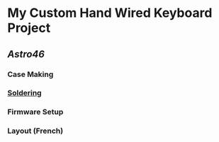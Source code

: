 # My Custom Hand Wired Keyboard Project
## _Astro46_

### Case Making

### [Soldering](Soldering)

### Firmware Setup

### Layout (French)

